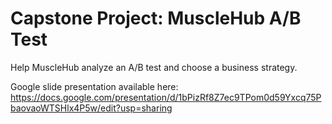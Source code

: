 # Capstone Project: MuscleHub A/B Test

Help MuscleHub analyze an A/B test and choose a business strategy.

Google slide presentation available here: <https://docs.google.com/presentation/d/1bPizRf8Z7ec9TPom0d59Yxcq75PbaovaoWTSHlx4P5w/edit?usp=sharing>
